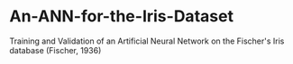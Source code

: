 # An-ANN-for-the-Iris-Dataset
Training and Validation of an Artificial Neural Network on the Fischer's Iris database (Fischer, 1936)
